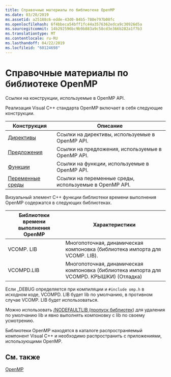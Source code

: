 ```yaml
---
title: Справочные материалы по библиотеке OpenMP
ms.date: 03/20/2019
ms.assetid: a25188c6-edde-43d0-84b5-780e797b08fc
ms.openlocfilehash: 6f4bbeca54bff1fc44a3576362edca9c30926d5a
ms.sourcegitcommit: 14b292596bc9b9b883a9c58cd3e366b282a1f7b3
ms.translationtype: MT
ms.contentlocale: ru-RU
ms.lasthandoff: 04/22/2019
ms.locfileid: "60124698"
---
```

# <a name="openmp-library-reference"></a>Справочные материалы по библиотеке OpenMP

Ссылки на конструкции, используемые в OpenMP API.

Реализация Visual C++ стандарта OpenMP включает в себя следующие конструкции.

|Конструкция|Описание|
|---------------|-----------------|
|[Директивы](openmp-directives.md)|Ссылки на директивы, используемые в OpenMP API.|
|[Предложения](openmp-directives.md)|Ссылки на предложения, используемые в OpenMP API.|
|[Функции](openmp-functions.md)|Ссылки на функции, используемые в OpenMP API.|
|[Переменные среды](openmp-environment-variables.md)|Ссылки на переменные среды, используемые в OpenMP API.|

Визуальный элемент C++ функции библиотеки времени выполнения OpenMP содержатся в следующих библиотеках.

|Библиотеки времени выполнения OpenMP|Характеристики|
|------------------------------|---------------------|
|VCOMP. LIB|Многопоточная, динамическая компоновка (библиотека импорта для VCOMP. LIB).|
|VCOMPD.LIB|Многопоточная, динамическая компоновка (библиотека импорта для VCOMPD. КРЫШКИ) (Отладка)|

Если _DEBUG определяется при компиляции и `#include omp.h` в исходном коде, VCOMPD. LIB будет lib по умолчанию, в противном случае VCOMP. LIB будет использоваться.

Можно использовать [/NODEFAULTLIB (пропуск библиотек)](../../../build/reference/nodefaultlib-ignore-libraries.md) для удаления по умолчанию lib и явно выполнять компоновку с lib по своему усмотрению.

Библиотеки OpenMP находятся в каталоге распространяемый компонент Visual C++ и необходимо распространить с приложениями, использующими OpenMP.

## <a name="see-also"></a>См. также

[OpenMP](../../../parallel/openmp/openmp-in-visual-cpp.md)